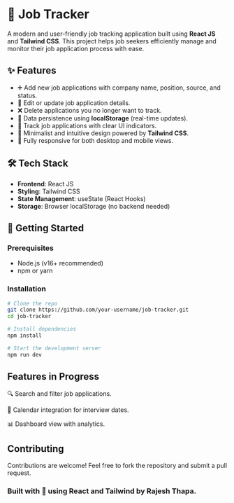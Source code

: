 # 🎯 Job Tracker 

A modern and user-friendly job tracking application built using **React JS** and **Tailwind CSS**. This project helps job seekers efficiently manage and monitor their job application process with ease.

## ✨ Features

- ➕ Add new job applications with company name, position, source, and status.
- 📝 Edit or update job application details.
- ❌ Delete applications you no longer want to track.
- 💾 Data persistence using **localStorage** (real-time updates).
- 🎯 Track job applications with clear UI indicators.
- 🧠 Minimalist and intuitive design powered by **Tailwind CSS**.
- 📱 Fully responsive for both desktop and mobile views.

## 🛠 Tech Stack

- **Frontend**: React JS
- **Styling**: Tailwind CSS
- **State Management**: useState (React Hooks)
- **Storage**: Browser localStorage (no backend needed)

## 🚀 Getting Started

### Prerequisites

- Node.js (v16+ recommended)
- npm or yarn

### Installation

```bash
# Clone the repo
git clone https://github.com/your-username/job-tracker.git
cd job-tracker

# Install dependencies
npm install

# Start the development server
npm run dev
```

## Features in Progress
🔍 Search and filter job applications.

📅 Calendar integration for interview dates.

📊 Dashboard view with analytics.

## Contributing
Contributions are welcome! Feel free to fork the repository and submit a pull request.

### Built with 💙 using React and Tailwind by Rajesh Thapa.